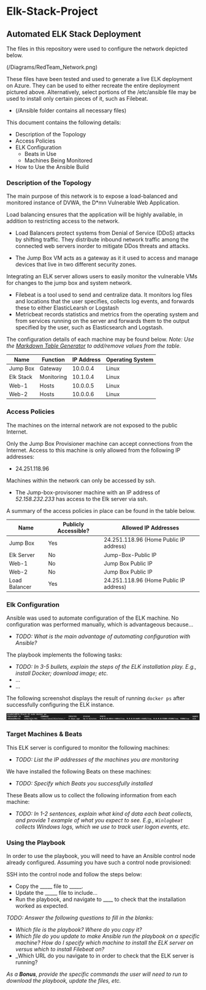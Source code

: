 # Elk-Stack-Project

## Automated ELK Stack Deployment

The files in this repository were used to configure the network depicted below.

(/Diagrams/RedTeam_Network.png)

These files have been tested and used to generate a live ELK deployment on Azure. They can be used to either recreate the entire deployment pictured above. Alternatively, select portions of the /etc/ansible file may be used to install only certain pieces of it, such as Filebeat.

  - (/Ansible folder contains all necessary files)

This document contains the following details:
- Description of the Topology
- Access Policies
- ELK Configuration
  - Beats in Use
  - Machines Being Monitored
- How to Use the Ansible Build


### Description of the Topology

The main purpose of this network is to expose a load-balanced and monitored instance of DVWA, the D*mn Vulnerable Web Application.

Load balancing ensures that the application will be highly available, in addition to restricting access to the network.
  - Load Balancers protect systems from Denial of Service (DDoS) attacks by shifting traffic. They distribute inbound network traffic among the connected web           servers inorder to mitigate DDos threats and attacks.
  
  - The Jump Box VM acts as a gateway as it it used to access and manage devices that live in two different security zones.  


Integrating an ELK server allows users to easily monitor the vulnerable VMs for changes to the jump box and system network.
- Filebeat is a tool used to send and centralize data. It monitors log files and locations that the user specifies, collects log events, and forwards these to       either ElasticLearsh or Logstash
- Metricbeat records statistics and metrics from the operating system and from services running on the server and forwards them to the output specified by the       user, such as Elasticsearch and Logstash. 

The configuration details of each machine may be found below.
_Note: Use the [Markdown Table Generator](http://www.tablesgenerator.com/markdown_tables) to add/remove values from the table_.

| Name      | Function   | IP Address | Operating System |  
|-----------|------------|------------|------------------|
| Jump Box  | Gateway    | 10.0.0.4   | Linux            |   
| Elk Stack | Monitoring | 10.1.0.4   | Linux            |   
| Web-1     | Hosts      | 10.0.0.5   | Linux            |   
| Web-2     | Hosts      | 10.0.0.6   | Linux            |  

### Access Policies

The machines on the internal network are not exposed to the public Internet. 

Only the Jump Box Provisioner machine can accept connections from the Internet. Access to this machine is only allowed from the following IP addresses:
- 24.251.118.96

Machines within the network can only be accessed by ssh.
- The Jump-box-provisoner machine with an IP address of _52.158.232.233_ has access to the Elk server via ssh. 

A summary of the access policies in place can be found in the table below.

| Name          | Publicly Accessible? | Allowed IP Addresses                   |
|---------------|----------------------|----------------------------------------|
| Jump Box      | Yes                  | 24.251.118.96 (Home Public IP address) |
| Elk Server    | No                   | Jump-Box-Public IP                     |
| Web-1         | No                   | Jump Box Public IP                     |
| Web-2         | No                   | Jump Box Public IP                     |
| Load Balancer | Yes                  | 24.251.118.96 (Home Public IP address) |

### Elk Configuration

Ansible was used to automate configuration of the ELK machine. No configuration was performed manually, which is advantageous because...
- _TODO: What is the main advantage of automating configuration with Ansible?_

The playbook implements the following tasks:
- _TODO: In 3-5 bullets, explain the steps of the ELK installation play. E.g., install Docker; download image; etc._
- ...
- ...

The following screenshot displays the result of running `docker ps` after successfully configuring the ELK instance.

![TODO: Update the path with the name of your screenshot of docker ps output](Images/docker_ps_output.png)

### Target Machines & Beats
This ELK server is configured to monitor the following machines:
- _TODO: List the IP addresses of the machines you are monitoring_

We have installed the following Beats on these machines:
- _TODO: Specify which Beats you successfully installed_

These Beats allow us to collect the following information from each machine:
- _TODO: In 1-2 sentences, explain what kind of data each beat collects, and provide 1 example of what you expect to see. E.g., `Winlogbeat` collects Windows logs, which we use to track user logon events, etc._

### Using the Playbook
In order to use the playbook, you will need to have an Ansible control node already configured. Assuming you have such a control node provisioned: 

SSH into the control node and follow the steps below:
- Copy the _____ file to _____.
- Update the _____ file to include...
- Run the playbook, and navigate to ____ to check that the installation worked as expected.

_TODO: Answer the following questions to fill in the blanks:_
- _Which file is the playbook? Where do you copy it?_
- _Which file do you update to make Ansible run the playbook on a specific machine? How do I specify which machine to install the ELK server on versus which to install Filebeat on?_
- _Which URL do you navigate to in order to check that the ELK server is running?

_As a **Bonus**, provide the specific commands the user will need to run to download the playbook, update the files, etc._
